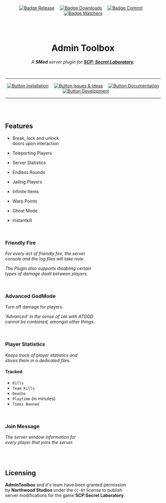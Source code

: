 <br>

<div align = center>

[![Badge Release]][Releases]   
[![Badge Downloads]][Releases]   
[![Badge Commit]][Commit]   
[![Badge Watchers]][Watchers]

<br>
<br>

# Admin Toolbox

*A **SMod** server plugin for **[SCP: Secret Laboratory]**.*

<br>

---

[![Button Installation]][Wiki]   
[![Button Issues & Ideas]][Issues]   
[![Button Documentation]][Documentation]   
[![Button Development]][Projects]

---

</div>

<br>
<br>

## Features

-   Break, lock and unlock <br>
    doors upon interaction
    
-   Teleporting Players

-   Server Statistics

-   Endless Rounds

-   Jailing Players

-   Infinite Items

-   Warp Points

-   Ghost Mode

-   Instantkill


<br>

### Friendly Fire

*For every act of friendly fire, the server* <br>
*console and the log files will take note.* <br>

*The Plugin also supports disabling certain* <br>
*types of damage dealt between players.*

<br>

### Advanced GodMode

Turn off damage for players.

*'Advanced' in the sense of `106` with ATGOD* <br>
*cannot be contained, amongst other things.*

<br>

### Player Statistics

*Keeps track of player statistics and* <br>
*stores them in a dedicated files.*

#### Tracked

- `Kills`
- `Team Kills`
- `Deaths`
- `Playtime` (in minutes)
- `Times Banned`

<br>

### Join Message

*The server window information for* <br>
*every player that joins the server.*

<br>
<br>

## Licensing

**AdminToolbox** and it's team have been granted permission <br>
by **Northwood Studios** under the `CC-BY` license to publish <br>
server modifications for the game **SCP:Secret Laboratory**.

<br>

<!----------------------------------------------------------------------------->

[Releases]: https://GitHub.com/Rnen/AdminToolbox/releases/
[Watchers]: https://GitHub.com/Rnen/AdminToolbox/watchers/
[Projects]: https://GitHub.com/Rnen/AdminToolbox/projects/1
[Issues]: https://GitHub.com/Rnen/AdminToolbox/issues
[Commit]: https://GitHub.com/Rnen/AdminToolbox/commit
[Wiki]: https://GitHub.com/Rnen/AdminToolbox/wiki
[SCP: Secret Laboratory]: https://store.steampowered.com/app/700330/SCP_Secret_Laboratory/

[Documentation]: Documentation


<!--------------------------------[ Badges ]----------------------------------->

[Badge Downloads]: https://img.shields.io/github/downloads/Rnen/AdminToolbox/total.svg?style=for-the-badge&color=A9225C&logoColor=white&logo=DocuSign
[Badge Watchers]: https://img.shields.io/github/watchers/Rnen/AdminToolbox.svg?style=for-the-badge&label=Watcher&maxAge=2592000&color=73398D&logoColor=white&logo=Git
[Badge Release]: https://img.shields.io/github/v/release/Rnen/AdminToolbox?style=for-the-badge&logoColor=white&logo=AzureArtifacts
[Badge Commit]: https://img.shields.io/github/last-commit/Rnen/AdminToolbox?style=for-the-badge&color=258AAF&logoColor=white&logo=GitHub


<!-------------------------------[ Buttons ]----------------------------------->

[Button Issues & Ideas]: https://img.shields.io/badge/Issues_&_Ideas-00A8E1?style=for-the-badge&logoColor=white&logo=AskUbuntu
[Button Installation]: https://img.shields.io/badge/Installation-569A31?style=for-the-badge&logoColor=white&logo=DocuSign
[Button Documentation]: https://img.shields.io/badge/Documentation-26689A?style=for-the-badge&logoColor=white&logo=GitBook
[Button Development]: https://img.shields.io/badge/Projects-66459B?style=for-the-badge&logoColor=white&logo=AzureArtifacts
